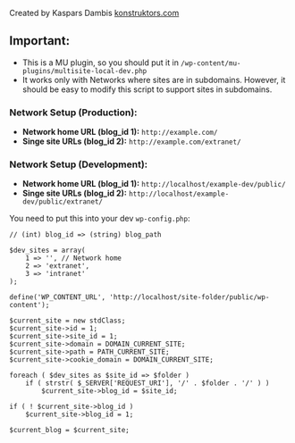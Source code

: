 Created by Kaspars Dambis [konstruktors.com](http://konstruktors.com/)

## Important:

* 	This is a MU plugin, so you should put it in `/wp-content/mu-plugins/multisite-local-dev.php`
* 	It works only with Networks where sites are in subdomains. However, it should be easy to modify this script to support sites in subdomains.


### Network Setup (Production):

*	**Network home URL (blog_id 1):** `http://example.com/`
*	**Singe site URLs (blog_id 2):** `http://example.com/extranet/`

### Network Setup (Development):

*	**Network home URL (blog_id 1):** `http://localhost/example-dev/public/`
*	**Singe site URLs (blog_id 2):** `http://localhost/example-dev/public/extranet/`

You need to put this into your dev `wp-config.php`:

	// (int) blog_id => (string) blog_path

	$dev_sites = array(
		1 => '', // Network home
		2 => 'extranet',
		3 => 'intranet'
	);

	define('WP_CONTENT_URL', 'http://localhost/site-folder/public/wp-content');

	$current_site = new stdClass;
	$current_site->id = 1;
	$current_site->site_id = 1;
	$current_site->domain = DOMAIN_CURRENT_SITE;
	$current_site->path = PATH_CURRENT_SITE;
	$current_site->cookie_domain = DOMAIN_CURRENT_SITE;

	foreach ( $dev_sites as $site_id => $folder )
		if ( strstr( $_SERVER['REQUEST_URI'], '/' . $folder . '/' ) )
			$current_site->blog_id = $site_id;

	if ( ! $current_site->blog_id )
		$current_site->blog_id = 1;

	$current_blog = $current_site;

